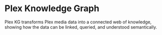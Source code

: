 # Plex Knowledge Graph

Plex KG transforms Plex media data into a connected web of knowledge, showing how the data can be linked, queried, and understood semantically.

